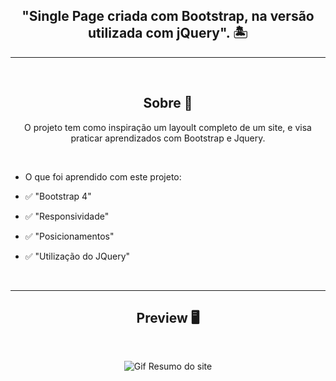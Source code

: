 
<h2 align="center">"Single Page criada com Bootstrap, na versão utilizada com jQuery". 🏝</h1>

---

<br>

<h2 align="center">Sobre 📖</h2>
   
   <p align="center">
      O projeto tem como inspiração um layoult completo de um site, e visa praticar aprendizados com Bootstrap e Jquery. 
   </p>

<br>

- O que foi aprendido com este projeto:

- ✅ "Bootstrap 4" 
- ✅ "Responsividade" 
- ✅ "Posicionamentos" 
- ✅ "Utilização do JQuery" 

<br>

---

<h2 align="center">Preview 🖥️</h2>

<br>

   <p align="center">
      <img src="assets/media/gif-boots.gif"  alt="Gif Resumo do site"/>
   </p>

<br>




